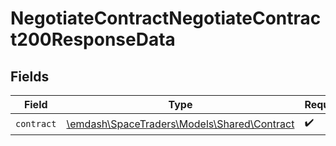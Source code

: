 # NegotiateContractNegotiateContract200ResponseData


## Fields

| Field                                                                          | Type                                                                           | Required                                                                       | Description                                                                    |
| ------------------------------------------------------------------------------ | ------------------------------------------------------------------------------ | ------------------------------------------------------------------------------ | ------------------------------------------------------------------------------ |
| `contract`                                                                     | [\emdash\SpaceTraders\Models\Shared\Contract](../../models/shared/Contract.md) | :heavy_check_mark:                                                             | N/A                                                                            |
